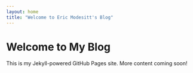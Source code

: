 ```yaml
---
layout: home
title: "Welcome to Eric Modesitt's Blog"
---
```


# Welcome to My Blog

This is my Jekyll-powered GitHub Pages site. More content coming soon!

